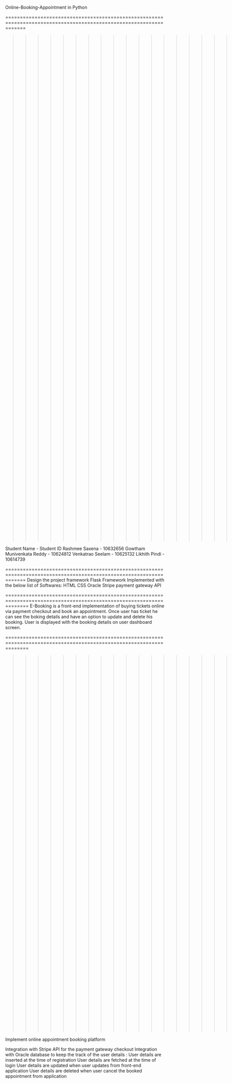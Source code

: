 Online-Booking-Appointment in Python


===================================================================================================================
>>>>>>>>>>>>>>>>>>>>>>>>>>>>>>>>>>>>>>>Project Group Details<<<<<<<<<<<<<<<<<<<<<<<<<<<<<<<<<<<<<<<<<<<<<<<<<<<<<<<
B9IS123_2223_Group_C

Student Name              - Student ID
Rashmee Saxena            - 10632656
Gowtham Munivenkata Reddy - 10624812
Venkatrao Seelam          - 10625132
Likhith Pindi             - 10614739

===================================================================================================================
Design the project framework 
Flask Framework Implemented with the below list of Softwares:
HTML
CSS
Oracle 
Stripe payment gateway API

====================================================================================================================
E-Booking is a front-end implementation of buying tickets online via payment checkout and book an appointment.
Once user has ticket he can see the boking details and have an option to update and delete his booking. 
User is displayed with the booking details on user dashboard screen.

====================================================================================================================
>>>>>>>>>>>>>>>>>>>>>>>>>>>>>>>>>>>>>>>>>>>>Functionality of the Application<<<<<<<<<<<<<<<<<<<<<<<<<<<<<<<<<<<<<<<<<

Implement online appointment booking platform

Integration with Stripe API for the payment gateway checkout
Integration with Oracle database to keep the track of the user details : 
User details are inserted at the time of registration
User details are fetched at the time of login
User details are updated when user updates from front-end application
User details are deleted when user cancel the booked appointment from application
